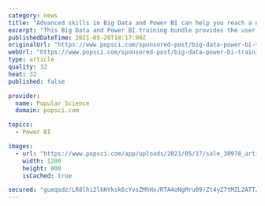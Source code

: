 ```yaml
---
category: news
title: "Advanced skills in Big Data and Power BI can help you reach a new career heights"
excerpt: "This Big Data and Power BI training bundle provides the user with the ability to calculate, organize, and evaluate quantitive data. Valued at nearly $500, it’s available now for just $39.99."
publishedDateTime: 2021-05-20T18:17:00Z
originalUrl: "https://www.popsci.com/sponsored-post/big-data-power-bi-training-bundle/"
webUrl: "https://www.popsci.com/sponsored-post/big-data-power-bi-training-bundle/"
type: article
quality: 32
heat: 32
published: false

provider:
  name: Popular Science
  domain: popsci.com

topics:
  - Power BI

images:
  - url: "https://www.popsci.com/app/uploads/2021/05/17/sale_30978_article_image.jpg"
    width: 1200
    height: 800
    isCached: true

secured: "gueqsdz/LR8lhi2lkHYksk6cYvsZMhHx/RTA4oNgMru09/Zt4yZ7tMZL2ATT/j5ZWC2a5pgSTt0C0LBxEk48UAshePOuoj8iyjSGDHCPt36w+qKjO+3usMp+A+T8kY68/M6LGEEPFP4sMMXw6nMoz7tG5I4M6IWhswwgfI/6W+r3WQuqdKQ/81LSVlOabrWyY5bek3kU4Rzmw34DH2+GOyOkgT9XhVgYZqms56gt+0nlORo36ZdIqD24p3X4cO5RSbDnknlvpDINCeTd2tTZRDBDU56pa2aaZPSM+exMn6rLR6zHB4jiY+mYdzG2osLlRbFVI3vsCpklh1H5tgXhrfZSQtv1mqBx3AOpOW9jRQQ=;C2Lrh8jqs/WHIp3Bs77J3w=="
---
```


